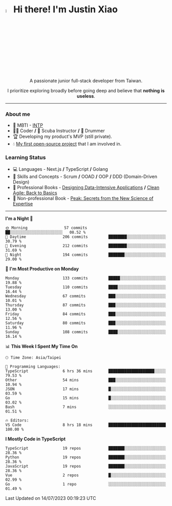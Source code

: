 # <img src="https://media.giphy.com/media/hvRJCLFzcasrR4ia7z/giphy.gif" width="5%">Hi there! I'm Justin Xiao
<p align="center">A passionate junior full-stack developer from Taiwan.  </p>
<p align="center">I prioritize exploring broadly before going deep and believe that <b>nothing is useless</b>.</p>

---
### About me
- 👀 MBTI - [INTP](https://www.16personalities.com/intp-personality)
- 👨‍💻 Coder **/** 🤿 Scuba Instructor **/** 🥁 Drummer
- 🏆 Developing my product's MVP (still private).
- 💧 [My first open-source project](https://github.com/Game-as-a-Service/Game-Lobby-Web) that I am involved in.

### Learning Status
- ‍💻 Languages - Next.js **/** TypeScript **/** Golang
- 🧠 Skills and Concepts - Scrum **/** OOAD **/** OOP **/** DDD (Domain-Driven Design)
- 📖 Professional Books - [Designing Data-Intensive Applications](https://a.co/d/aNTrecE) **/** [Clean Agile: Back to Basics](https://a.co/d/5K1qUNh)
- 🔖 Non-professional Book - [Peak: Secrets from the New Science of Expertise](https://a.co/d/9aoCxyl)

---
<!--START_SECTION:waka-->
**I'm a Night 🦉** 

```text
🌞 Morning                57 commits          ██░░░░░░░░░░░░░░░░░░░░░░░   08.52 % 
🌆 Daytime                206 commits         ████████░░░░░░░░░░░░░░░░░   30.79 % 
🌃 Evening                212 commits         ████████░░░░░░░░░░░░░░░░░   31.69 % 
🌙 Night                  194 commits         ███████░░░░░░░░░░░░░░░░░░   29.00 % 
```
📅 **I'm Most Productive on Monday** 

```text
Monday                   133 commits         █████░░░░░░░░░░░░░░░░░░░░   19.88 % 
Tuesday                  110 commits         ████░░░░░░░░░░░░░░░░░░░░░   16.44 % 
Wednesday                67 commits          ███░░░░░░░░░░░░░░░░░░░░░░   10.01 % 
Thursday                 87 commits          ███░░░░░░░░░░░░░░░░░░░░░░   13.00 % 
Friday                   84 commits          ███░░░░░░░░░░░░░░░░░░░░░░   12.56 % 
Saturday                 80 commits          ███░░░░░░░░░░░░░░░░░░░░░░   11.96 % 
Sunday                   108 commits         ████░░░░░░░░░░░░░░░░░░░░░   16.14 % 
```


📊 **This Week I Spent My Time On** 

```text
🕑︎ Time Zone: Asia/Taipei

💬 Programming Languages: 
TypeScript               6 hrs 36 mins       ████████████████████░░░░░   79.53 % 
Other                    54 mins             ███░░░░░░░░░░░░░░░░░░░░░░   10.94 % 
JSON                     17 mins             █░░░░░░░░░░░░░░░░░░░░░░░░   03.59 % 
Go                       15 mins             █░░░░░░░░░░░░░░░░░░░░░░░░   03.02 % 
Bash                     7 mins              ░░░░░░░░░░░░░░░░░░░░░░░░░   01.51 % 

🔥 Editors: 
VS Code                  8 hrs 18 mins       █████████████████████████   100.00 % 
```

**I Mostly Code in TypeScript** 

```text
TypeScript               19 repos            ███████░░░░░░░░░░░░░░░░░░   28.36 % 
Python                   19 repos            ███████░░░░░░░░░░░░░░░░░░   28.36 % 
JavaScript               19 repos            ███████░░░░░░░░░░░░░░░░░░   28.36 % 
Vue                      2 repos             █░░░░░░░░░░░░░░░░░░░░░░░░   02.99 % 
Go                       1 repo              ░░░░░░░░░░░░░░░░░░░░░░░░░   01.49 % 
```




 Last Updated on 14/07/2023 00:19:23 UTC
<!--END_SECTION:waka-->
